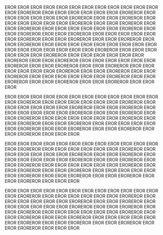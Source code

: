 EROR
EROR EROR
EROR EROR EROR
EROR EROR EROR EROR
EROR EROR EROR EROREROR EROR EROR EROR
EROR EROR EROR EROREROR EROR EROR EROR
EROR EROR EROR EROREROR EROR EROR EROREROR EROR EROR EROR
EROR EROR EROR EROREROR EROR EROR EROREROR EROR EROR EROREROR EROR EROR EROR
EROR EROR EROR EROREROR EROR EROR EROREROR EROR EROR EROREROR EROR EROR EROR
EROR EROR EROR EROREROR EROR EROR EROREROR EROR EROR EROREROR EROR EROR EROREROR EROR EROR EROR
EROR
EROR EROR
EROR EROR EROR
EROR EROR EROR EROR
EROR EROR EROR EROREROR EROR EROR EROR
EROR EROR EROR EROREROR EROR EROR EROR
EROR EROR EROR EROREROR EROR EROR EROREROR EROR EROR EROR
EROR EROR EROR EROREROR EROR EROR EROREROR EROR EROR EROREROR EROR EROR EROR
EROR EROR EROR EROREROR EROR EROR EROREROR EROR EROR EROREROR EROR EROR EROR
EROR EROR EROR EROREROR EROR EROR EROREROR EROR EROR EROREROR EROR EROR EROREROR EROR EROR EROR

EROR
EROR EROR
EROR EROR EROR
EROR EROR EROR EROR
EROR EROR EROR EROREROR EROR EROR EROR
EROR EROR EROR EROREROR EROR EROR EROR
EROR EROR EROR EROREROR EROR EROR EROREROR EROR EROR EROR
EROR EROR EROR EROREROR EROR EROR EROREROR EROR EROR EROREROR EROR EROR EROR
EROR EROR EROR EROREROR EROR EROR EROREROR EROR EROR EROREROR EROR EROR EROR
EROR EROR EROR EROREROR EROR EROR EROREROR EROR EROR EROREROR EROR EROR EROREROR EROR EROR EROR

EROR
EROR EROR
EROR EROR EROR
EROR EROR EROR EROR
EROR EROR EROR EROREROR EROR EROR EROR
EROR EROR EROR EROREROR EROR EROR EROR
EROR EROR EROR EROREROR EROR EROR EROREROR EROR EROR EROR
EROR EROR EROR EROREROR EROR EROR EROREROR EROR EROR EROREROR EROR EROR EROR
EROR EROR EROR EROREROR EROR EROR EROREROR EROR EROR EROREROR EROR EROR EROR
EROR EROR EROR EROREROR EROR EROR EROREROR EROR EROR EROREROR EROR EROR EROREROR EROR EROR EROR

EROR
EROR EROR
EROR EROR EROR
EROR EROR EROR EROR
EROR EROR EROR EROREROR EROR EROR EROR
EROR EROR EROR EROREROR EROR EROR EROR
EROR EROR EROR EROREROR EROR EROR EROREROR EROR EROR EROR
EROR EROR EROR EROREROR EROR EROR EROREROR EROR EROR EROREROR EROR EROR EROR
EROR EROR EROR EROREROR EROR EROR EROREROR EROR EROR EROREROR EROR EROR EROR
EROR EROR EROR EROREROR EROR EROR EROREROR EROR EROR EROREROR EROR EROR EROREROR EROR EROR EROR

